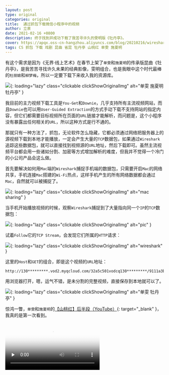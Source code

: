 ```yaml
---
layout: post
type: original
categories: original
title:  通过抓包下载微信小程序中的视频
author: 立泉
date: 2021-02-16 +0800
description: 终于找到并成功下载了我苦寻许久的雯明版《牡丹亭》。
cover: https://apqx.oss-cn-hangzhou.aliyuncs.com/blog/20210216/wireshark_kunqv.jpg
tags: CS 抓包 下载 戏剧 昆曲 省昆 牡丹亭 山桃红 单雯 施夏明
---
```


有这个需求是因为《无界·线上艺术》在春节上架了`单雯`和`施夏明`的传承版昆曲《牡丹亭》，是我苦苦寻找许久未果的经典影像，雯明组合，也是我眼中这个时代最棒的`杜丽娘`和`柳梦梅`，所以一定要下载下来收入我的资源库。

![](https://apqx.oss-cn-hangzhou.aliyuncs.com/blog/20210216/iphone_kunqv_mudanting.webp){: loading="lazy" class="clickable clickShowOriginalImg" alt="单雯 施夏明 牡丹亭" }

我目前的主力视频下载工具是`You-Get`和`Downie`，几乎支持所有主流视频网站，而且`Downie`也可以用`User-Guided Extraction`的方式手动下载不支持网站的指定内容，但它们都需要目标视频所在页面的`URL`链接才能解析，而问题是，这个小程序没有暴露出任何相关的`URL`，所以这种方式是行不通的。

那就只有一种方法了，抓包，无论软件怎么隐藏，它都必须通过网络把服务器上的源视频下载到本地才能播放，一定会产生大量的`TCP`数据包，如果通过`Wireshark`追踪这些数据包，就可以直接找到视频源的`URL`地址，然后下载即可。虽然主流视频平台都会用一些诸如分割、加密等方式增加解析的难度，但我并不觉得一个冷门的小公司产品会这么做。

首先要解决如何用`Mac`端的`Wireshark`捕捉手机端的数据包，只需要开启`Mac`的网络共享，手机连接`Mac`搭建的`Wi-Fi`热点，这样手机产生的所有网络数据都会通过`Mac`，自然就可以被捕捉了。

![](https://apqx.oss-cn-hangzhou.aliyuncs.com/blog/20210216/mac_wifi_share.webp){: loading="lazy" class="clickable clickShowOriginalImg" alt="mac sharing" }

当手机开始播放视频的时候，观察`Wireshark`捕捉到了大量指向同一个`IP`的`TCP`数据包：

![](https://apqx.oss-cn-hangzhou.aliyuncs.com/blog/20210216/wireshark_kunqv.jpg){: loading="lazy" class="clickable clickShowOriginalImg" alt="pic" }

试着`Follow`它的`TCP Stream`，会发现它们所属的`HTTP`请求：

![](https://apqx.oss-cn-hangzhou.aliyuncs.com/blog/20210216/wireshark_flow.jpg){: loading="lazy" class="clickable clickShowOriginalImg" alt="wireshark" }

这里的`Host`和`GET`的组合，即是这个视频的`URL`地址：

```http
http://130*********.vod2.myqcloud.com/32a5c501vodcq130*********/9111a3b75285890814193748493/************UA.mp4
```

用浏览器打开，嗯，运气不错，是未分割的完整视频，直接保存到本地就可以了。

![](https://apqx.oss-cn-hangzhou.aliyuncs.com/blog/20210216/safari_kunqv_mudanting.jpg){: loading="lazy" class="clickable clickShowOriginalImg" alt="单雯 牡丹亭" }

惊鸿一瞥，`单雯`和`施夏明`的[【山桃红】后半段（YouTube）](https://www.youtube.com/watch?v=_LngsAMjR0g){: target="_blank" }，我真的是第一次看到。

<video class="responsive-video" playsinline controls preload="none" poster="https://apqx.oss-cn-hangzhou.aliyuncs.com/blog/20210216/kunqv_shantaohong.jpg">
    <source src="https://apqx.oss-cn-hangzhou.aliyuncs.com/blog/20210216/kunqv_shantaohong_h264.mp4" type="video/mp4">
</video>